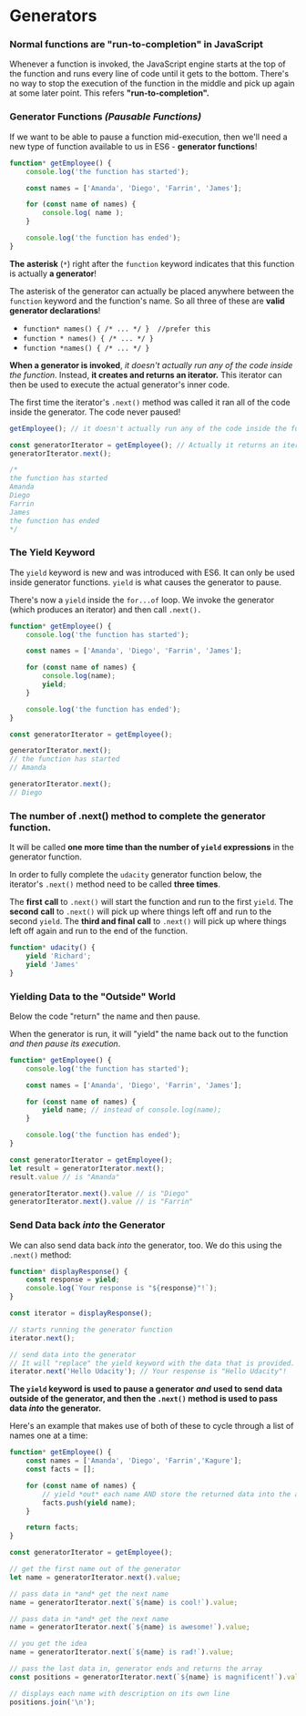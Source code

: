 # Generators

### Normal functions are "run-to-completion" in JavaScript

Whenever a function is invoked, the JavaScript engine starts at the top of the function and runs every line of code until it gets to the bottom. There's no way to stop the execution of the function in the middle and pick up again at some later point. This refers **"**run-to-completion**".**

### Generator Functions _\(Pausable Functions\)_ <a id="pausable-functions"></a>

If we  want to be able to pause a function mid-execution, then we'll need a new type of function available to us in ES6 - **generator functions**! 

```javascript
function* getEmployee() {
    console.log('the function has started');

    const names = ['Amanda', 'Diego', 'Farrin', 'James'];

    for (const name of names) {
        console.log( name );
    }

    console.log('the function has ended');
}
```

**The** **asterisk** \(`*`\) right after the `function` keyword indicates that this function is actually **a generator**!

The asterisk of the generator can actually be placed anywhere between the `function` keyword and the function's name. So all three of these are **valid** **generator declarations**!

* `function* names() { /* ... */ }  //prefer this`
* `function * names() { /* ... */ }`
* `function *names() { /* ... */ }`

**When a generator is invoked**, _it doesn't actually run any of the code inside the function_. Instead, **it creates and returns an iterator.** This iterator can then be used to execute the actual generator's inner code.

The first time the iterator's `.next()` method was called it ran all of the code inside the generator. The code never paused! 

```javascript
getEmployee(); // it doesn't actually run any of the code inside the function.

const generatorIterator = getEmployee(); // Actually it returns an iterator.
generatorIterator.next();

/*
the function has started
Amanda
Diego
Farrin
James
the function has ended
*/
```

### The Yield Keyword <a id="the-yield-keyword"></a>

The `yield` keyword is new and was introduced with ES6. It can only be used inside generator functions. `yield` is what causes the generator to pause. 

There's now a `yield` inside the `for...of` loop. We invoke the generator \(which produces an iterator\) and then call `.next().`

```javascript
function* getEmployee() {
    console.log('the function has started');

    const names = ['Amanda', 'Diego', 'Farrin', 'James'];

    for (const name of names) {
        console.log(name);
        yield;
    }

    console.log('the function has ended');
}

const generatorIterator = getEmployee();

generatorIterator.next();
// the function has started
// Amanda

generatorIterator.next();
// Diego
```

### The number of .next\(\) method to complete the generator function. <a id="yielding-data-to-the-outside-world"></a>

It will be called **one more time than the number of `yield` expressions** in the generator function.

In order to fully complete the `udacity` generator function below, the iterator's `.next()` method need to be called **three times**. 

The **first** **call** to `.next()` will start the function and run to the first `yield`. The **second** **call** to `.next()` will pick up where things left off and run to the second `yield`. The **third and final** **call** to `.next()` will pick up where things left off again and run to the end of the function.

```javascript
function* udacity() {
    yield 'Richard';
    yield 'James'
}
```

### Yielding Data to the "Outside" World <a id="yielding-data-to-the-outside-world"></a>

Below the code "return" the name and then pause. 

When the generator is run, it will "yield" the name back out to the function _and then pause its execution_.

```javascript
function* getEmployee() {
    console.log('the function has started');

    const names = ['Amanda', 'Diego', 'Farrin', 'James'];

    for (const name of names) {
        yield name; // instead of console.log(name);
    }

    console.log('the function has ended');
}

const generatorIterator = getEmployee();
let result = generatorIterator.next();
result.value // is "Amanda"

generatorIterator.next().value // is "Diego"
generatorIterator.next().value // is "Farrin"
```

### Send Data back _into_ the Generator <a id="yielding-data-to-the-outside-world"></a>

We can also send data back _into_ the generator, too. We do this using the `.next()` method:

```javascript
function* displayResponse() {
    const response = yield;
    console.log(`Your response is "${response}"!`);
}

const iterator = displayResponse();

// starts running the generator function
iterator.next(); 

// send data into the generator
// It will "replace" the yield keyword with the data that is provided.
iterator.next('Hello Udacity'); // Your response is "Hello Udacity"!
```

**The `yield` keyword is used to pause a generator** _**and**_ **used to send data outside of the generator, and then the `.next()` method is used to pass data** _**into**_ **the generator.** 

Here's an example that makes use of both of these to cycle through a list of names one at a time:

```javascript
function* getEmployee() {
    const names = ['Amanda', 'Diego', 'Farrin','Kagure'];
    const facts = [];

    for (const name of names) {
        // yield *out* each name AND store the returned data into the array
        facts.push(yield name); 
    }

    return facts;
}

const generatorIterator = getEmployee();

// get the first name out of the generator
let name = generatorIterator.next().value;

// pass data in *and* get the next name
name = generatorIterator.next(`${name} is cool!`).value; 

// pass data in *and* get the next name
name = generatorIterator.next(`${name} is awesome!`).value; 

// you get the idea
name = generatorIterator.next(`${name} is rad!`).value; 

// pass the last data in, generator ends and returns the array
const positions = generatorIterator.next(`${name} is magnificent!`).value; 

// displays each name with description on its own line
positions.join('\n'); 
```

